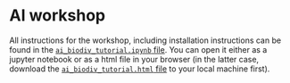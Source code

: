 # AI workshop
All instructions for the workshop, including installation instructions can be found in the [`ai_biodiv_tutorial.ipynb` file](./ai_biodiv_tutorial.ipynb). You can open it either as a jupyter notebook or as a html file in your browser (in the latter case, download the [`ai_biodiv_tutorial.html` file](./ai_biodiv_tutorial.html) to your local machine first).

